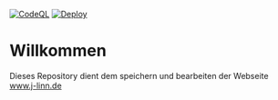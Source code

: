 [![CodeQL](https://github.com/Julez404/j-linn/actions/workflows/codeql-analysis.yml/badge.svg?branch=master)](https://github.com/Julez404/j-linn/actions/workflows/codeql-analysis.yml) [![Deploy](https://github.com/Julez404/j-linn/actions/workflows/deploy.yml/badge.svg?branch=master)](https://github.com/Julez404/j-linn/actions/workflows/deploy.yml)

# Willkommen
Dieses Repository dient dem speichern und bearbeiten der Webseite www.j-linn.de
